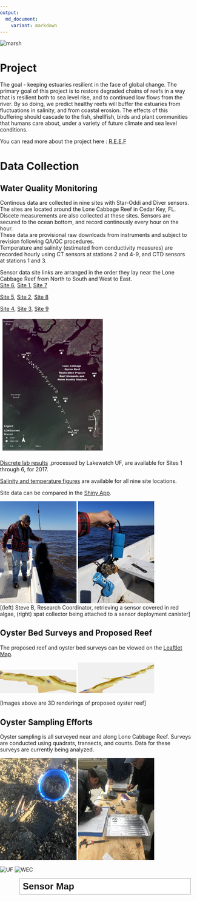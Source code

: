 ```yaml
---
output: 
  md_document:
    variant: markdown
---
```

![marsh](http://www.wec.ufl.edu/oysterproject/i/header_oysters.jpg)

# Project

The goal - keeping estuaries resilient in the face of global change. The primary goal of this project is to restore degraded chains of reefs in a way that is resilient both to sea level rise, and to continued low flows from the river. By so doing, we predict healthy reefs will buffer the estuaries from fluctuations in salinity, and from coastal erosion. The effects of this buffering should cascade to the fish, shellfish, birds and plant communities that humans care about, under a variety of future climate and 
sea level conditions.

You can read more about the project here : 
[R.E.E.F](http://www.wec.ufl.edu/oysterproject/restoration.php)

# Data Collection

## Water Quality Monitoring

Continous data are collected in nine sites with Star-Oddi and Diver sensors. The sites are located around the Lone Cabbage Reef in Cedar Key, FL. Discete measurements are also collected at these sites. Sensors are secured to the ocean bottom, and record continously every hour on the hour.     
These data are provisional raw downloads from instruments and subject to revision following QA/QC procedures.  
Temperature and salinity (estimated from conductivity measures) are recorded hourly using CT sensors at stations 2 and 4-9, and CTD sensors at stations 1 and 3.  

Sensor data site links are arranged in the order they lay near the Lone Cabbage Reef from North to South and West to East.  
[Site 6](http://rpubs.com/oysterproject/site6measurements),    [Site 1](http://rpubs.com/oysterproject/site1measurements),    [Site 7](http://rpubs.com/oysterproject/site7measurements)
  
[Site 5](http://rpubs.com/oysterproject/site5measurements), [Site 2](http://rpubs.com/oysterproject/site2measurements), [Site 8](http://rpubs.com/oysterproject/site8measurements) 
  
[Site 4](http://rpubs.com/oysterproject/site4measurements),  [Site 3](http://rpubs.com/oysterproject/site3measurements), [Site 9](http://rpubs.com/oysterproject/site9measurements)     

<img src="pic/lc_wq_map.jpg" width="55%" >

[Discrete lab results](http://rpubs.com/oysterproject/alllabresults) ,processed by Lakewatch UF, are available for Sites 1 through 6, for 2017.

[Salinity and temperature figures](http://rpubs.com/oysterproject/allsalplots) are available for all nine site locations.  

Site data can be compared in the [Shiny App](https://oysterprojectck.shinyapps.io/mels-shiny/).  

<img src="pic/20180417_sensor_algae.jpg" width="40%"> <img src="pic/20180417_collector_deploy2.jpg" width="40%">   
[(left) Steve B, Research Coordinator, retrieving a sensor covered in red algae, (right) spat collector being attached to a sensor deployment canister]  

## Oyster Bed Surveys and Proposed Reef

The proposed reef and oyster bed surveys can be viewed on the [Leaftlet Map](http://rpubs.com/oysterproject/map).

<img src="pic/lc_ pads_3d_2nd.JPG" width="40%" > <img src="pic/lc_pads_3d.JPG" width="40%" >  

[Images above are 3D renderings of proposed oyster reef]

## Oyster Sampling Efforts

Oyster sampling is all surveyed near and along Lone Cabbage Reef. Surveys are conducted using quadrats, transects, and counts. Data for these surveys are currently being analyzed. 

<img src="pic/IMG_2381.jpg" width="40%"> <img src="pic/IMG_2462.jpg" width="40%">  




  
    
![UF](http://branding.ifas.ufl.edu/media/brandingifasufledu/IFASWeb20132-300x99.png) ![WEC](http://www.wec.ufl.edu/awards/leadershipaward/_style/images/logo_wec.jpg)



<!DOCTYPE html>
<html>
<head>
  <title>leaflet-map-simple</title>
  <meta name="viewport" content="width=device-width, initial-scale=1.0">
  <meta charset="utf-8">

  <!-- Load Leaflet: instructions at http://leafletjs.com/download.html -->
  <link rel="stylesheet" href="https://unpkg.com/leaflet@1.1.0/dist/leaflet.css"
  integrity="sha384-Zh+y1U8o6/7ni8Mp8szvUfZjGeKKS10CGH3IlD6L1X+XwzYgQ1llOjw/Wslc0cma"
  crossorigin="anonymous">
  <script src="https://unpkg.com/leaflet@1.1.0/dist/leaflet.js"
  integrity="sha384-6rCYjRgWDEI2RlZxiVihj1WIZB/uvFiRCGpavTVgFrSPDL0Bk1AiqCW+mmv5h0LP"
  crossorigin="anonymous"></script>
  <!-- Load Omnivore plugin to convert CSV to GeoJSON format -->
  <script src='https://api.tiles.mapbox.com/mapbox.js/plugins/leaflet-omnivore/v0.3.1/leaflet-omnivore.min.js'></script>

  <!-- Position the map and title with Cascading Style Sheet (.css) -->
  <style>
  body { margin:0; padding:0; }
  #map { position: absolute; top:0; bottom:0; right:0; left:0; width: '100%',
            height: '20%'}
  #map-title { position: relative; margin-top: 10px; margin-left: 50px; float: top; background: white; border: 2px solid rgba(0,0,0,0.2); padding: 6px 8px; font-family: Helvetica; font-weight: bold; font-size: 24px; z-index: 800; }
  </style>
</head>
<body>

  <!-- Display the map and title with HTML division tags  -->
  <div id="map-title">Sensor Map</div>
  <div id="map"></div>

  <!-- Create the map content with JavaScript (.js) -->
  <script>
  /* Set up the map with initial center and zoom level */
  var map = L.map('map', {
    center: [29.25, -83.10], // EDIT latitude, longitude to re-center map
    zoom: 14,  // EDIT from 1 to 18 -- decrease to zoom out, increase to zoom in
    scrollWheelZoom: true
  });
  /* Control panel to display map layers */
  // var controlLayers = L.control.layers( null, null, {
  //  position: "topright",
  //  collapsed: false
  // }).addTo(map);
  /* Carto light-gray basemap tiles with labels */
  var light = L.tileLayer('https://cartodb-basemaps-{s}.global.ssl.fastly.net/light_all/{z}/{x}/{y}.png', {
    attribution: '&copy; <a href="http://www.openstreetmap.org/copyright">OpenStreetMap</a>, &copy; <a href="https://carto.com/attribution">CARTO</a>'
  }); // EDIT - insert or remove ".addTo(map)" before last semicolon to display by default
  // controlLayers.addBaseLayer(light, 'Carto Light basemap');
  /* Stamen colored terrain basemap tiles with labels */
  var terrain = L.tileLayer('https://stamen-tiles.a.ssl.fastly.net/terrain/{z}/{x}/{y}.png', {
    attribution: 'Map tiles by <a href="http://stamen.com">Stamen Design</a>, under <a href="http://creativecommons.org/licenses/by/3.0">CC BY 3.0</a>. Data by <a href="http://openstreetmap.org">OpenStreetMap</a>, under <a href="http://www.openstreetmap.org/copyright">ODbL</a>.'
  }).addTo(map); // EDIT - insert or remove ".addTo(map)" before last semicolon to display by default
  // controlLayers.addBaseLayer(terrain, 'Stamen Terrain basemap');
  /* Display a blue point marker with pop-up text */
  L.marker([41.77, -72.69]).addTo(map) // EDIT latitude, longitude to re-position marker
  .bindPopup("Insert pop-up text here"); // EDIT pop-up text message
  /* Upload Latitude/Longitude markers from data.csv file, show Title in pop-up, and override initial center and zoom to fit all in map */
  // var customLayer = L.geoJson(null, {
  //  onEachFeature: function(feature, layer) {
  //    layer.bindPopup(feature.properties.Title);
  //  }
  // });
  // var runLayer = omnivore.csv('data.csv', null, customLayer)
  // .on('ready', function() {
  //  map.fitBounds(runLayer.getBounds());
  // }).addTo(map);
  // controlLayers.addOverlay(customLayer, 'Markers from data.csv');
  </script>
</body>
</html>




